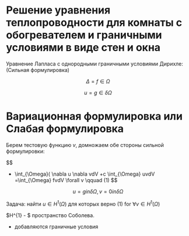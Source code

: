 # Решение уравнения теплопроводности для комнаты с обогревателем и граничными условиями в виде стен и окна

Уравнение Лапласа с однородными граничными условиями Дирихле:
(Сильная формулировка)

$$
\Delta = f \in \Omega
$$

$$
u = g \in \delta \Omega
$$

# Вариационная формулировка или Слабая формулировка
Берем тестовую функцию $v$, домножаем обе стороны сильной формулировки:

$$
- \int_{\Omega}( \nabla u \nabla vdV +c \int_{\Omega} uvdV =\int_{\Omega} fvdV  \forall v     \qquad      (1)
$$

$$
u = g in \delta \Omega, v = 0 in \delta \Omega
$$

Задача: найти $u \in H^{1}(\Omega)$ для которых верно (1) for $\forall v \in H^{1}(\Omega)$

$H^{1} - $ пространство Соболева.
+ добавляются граничные условия
